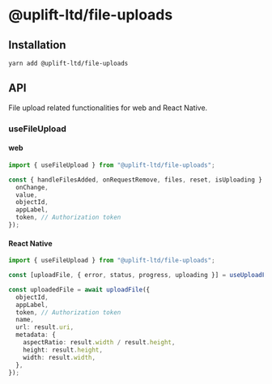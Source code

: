 # @uplift-ltd/file-uploads

## Installation

    yarn add @uplift-ltd/file-uploads

## API

File upload related functionalities for web and React Native.

### useFileUpload

#### web

```ts
import { useFileUpload } from "@uplift-ltd/file-uploads";

const { handleFilesAdded, onRequestRemove, files, reset, isUploading } = useFileUploads({
  onChange,
  value,
  objectId,
  appLabel,
  token, // Authorization token
});
```

#### React Native

```ts
import { useFileUpload } from "@uplift-ltd/file-uploads";

const [uploadFile, { error, status, progress, uploading }] = useUploadFile();

const uploadedFile = await uploadFile({
  objectId,
  appLabel,
  token, // Authorization token
  name,
  url: result.uri,
  metadata: {
    aspectRatio: result.width / result.height,
    height: result.height,
    width: result.width,
  },
});
```
